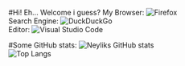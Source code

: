 #Hi! Eh... Welcome i guess?
My Browser: ![Firefox](https://img.shields.io/badge/Firefox-FF7139?style=for-the-badge&logo=Firefox-Browser&logoColor=white)<br>
Search Engine: ![DuckDuckGo](https://img.shields.io/badge/DuckDuckGo-DE5833?style=for-the-badge&logo=DuckDuckGo&logoColor=white)<br>
Editor: ![Visual Studio Code](https://img.shields.io/badge/Visual%20Studio%20Code-0078d7.svg?style=for-the-badge&logo=visual-studio-code&logoColor=white)<br>

#Some GitHub stats:
![Neyliks GitHub stats](https://github-readme-stats.vercel.app/api?username=neyliks&show_icons=true&theme=tokyonight)<br>
![Top Langs](https://github-readme-stats.vercel.app/api/top-langs/?username=neyliks&layout=compact&show_icons=true&theme=tokyonight)
